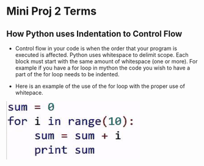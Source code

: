 # Mini Proj 2 Terms


## How Python uses Indentation to Control Flow
    
  * Control flow in your code is when the order that your program is executed is affected. Python uses whitespace to delimit scope. Each block must start with the same amount of whitespace (one or more). For example if you have a for loop in mython the code you wish to have a part of the for loop needs to be indented. 
    
  * Here is an example of the use of the for loop with the proper use of whitepace.

  ![forloop](/images/forloop.jpg)

